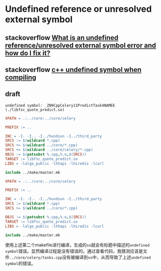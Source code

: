 # Undefined reference or unresolved external symbol



## stackoverflow [What is an undefined reference/unresolved external symbol error and how do I fix it?](https://stackoverflow.com/questions/12573816/what-is-an-undefined-reference-unresolved-external-symbol-error-and-how-do-i-fix)





## stackoverflow [c++ undefined symbol when compiling](https://stackoverflow.com/questions/15486797/c-undefined-symbol-when-compiling)







## draft

`undefined symbol: _ZN9CppCelery11PredictTask4NAMEE	(./libfsc_quote_predict.so)`




```makefile
VPATH = .:../core:../core/celery

PREFIX := ..

INC = -I. -I.. -I../hundsun -I../third_party
SRCS := $(wildcard *.cpp)
SRCS += $(wildcard ../core/*.cpp)
SRCS += $(wildcard ../core/celery/*.cpp)
OBJS := $(patsubst %.cpp,%.o,$(SRCS))
TARGET := libfsc_quote_predict.so
LIBS = -lalgo_public -lh5api -lhiredis -lcurl

include ../make/master.mk
```





```makefile
VPATH = .:../core:../core/celery

PREFIX := ..

INC = -I. -I.. -I../hundsun -I../third_party
SRCS := $(wildcard *.cpp)
SRCS += $(wildcard ../core/*.cpp)

OBJS := $(patsubst %.cpp,%.o,$(SRCS))
TARGET := libfsc_quote_predict.so
LIBS = -lalgo_public -lh5api -lhiredis -lcurl

include ../make/master.mk
```

使用上述第二个makefile进行编译，生成的`so`就会有标题中描述的`undefined symbol`错误。显然编译过程是没有错误的。通过查看代码，我猜测应该是文件`../core/celery/tasks.cpp`没有被编译到`so`中，从而导致了上述`undefined symbol`的错误。